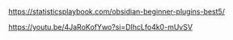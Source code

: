 https://statisticsplaybook.com/obsidian-beginner-plugins-best5/

https://youtu.be/4JaRoKofYwo?si=DIhcLfo4k0-mUvSV